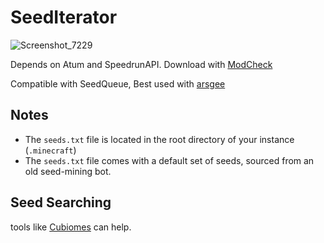 # SeedIterator
![Screenshot_7229](https://github.com/user-attachments/assets/2a8a939b-1e19-4857-bdc9-cbfe96da8a55)

Depends on Atum and SpeedrunAPI. Download with [ModCheck](https://github.com/tildejustin/modcheck/releases/tag/3.0.3)

Compatible with SeedQueue, Best used with [arsgee](https://github.com/faluhub/AreEssGee)

## Notes
- The `seeds.txt` file is located in the root directory of your instance (`.minecraft`)
- The `seeds.txt` file comes with a default set of seeds, sourced from an old seed-mining bot.

## Seed Searching
tools like [Cubiomes](https://github.com/Cubitect/cubiomes-viewer) can help.
